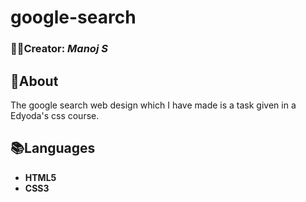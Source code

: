 # google-search

### ✍🏻Creator: *Manoj S*

## 🤔About
The google search web design which I have made is a task given in a Edyoda's css course.

## 📚Languages
* **HTML5**
* **CSS3**
